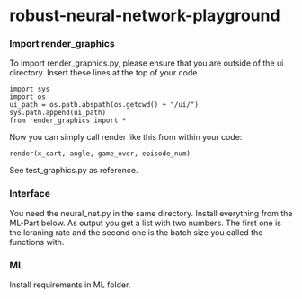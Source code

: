 # robust-neural-network-playground

### Import render_graphics

To import render_graphics.py, please ensure that you are outside of the ui directory.
Insert these lines at the top of your code
```
import sys
import os
ui_path = os.path.abspath(os.getcwd() + "/ui/") 
sys.path.append(ui_path)
from render_graphics import *
```

Now you can simply call render like this from within your code:
```
render(x_cart, angle, game_over, episode_num)
```
See test_graphics.py as reference.


### Interface

You need the neural_net.py in the same directory.
Install everything from the ML-Part below. As output you get a list with two numbers. The first one is the leraning rate and the second one is the batch size you called the functions with.

### ML

Install requirements in ML folder.

